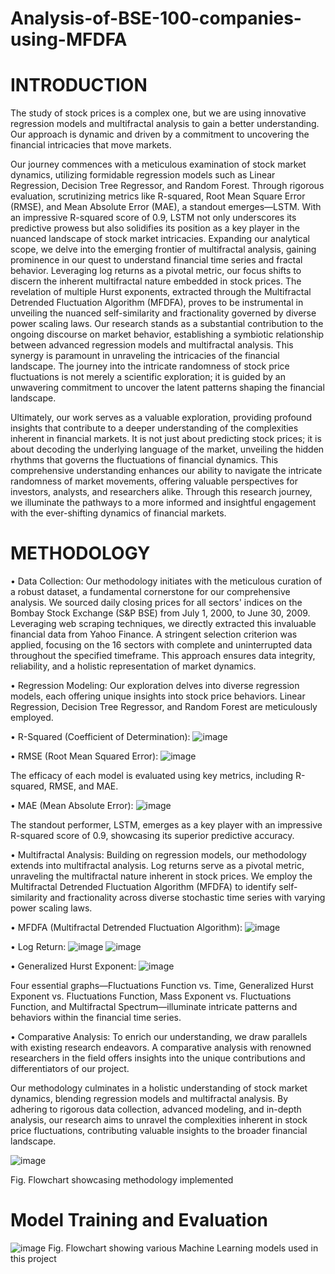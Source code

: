 # Analysis-of-BSE-100-companies-using-MFDFA


# INTRODUCTION
The study of stock prices is a complex one, but we are using innovative regression models and
multifractal analysis to gain a better understanding. Our approach is dynamic and driven by a
commitment to uncovering the financial intricacies that move markets.

Our journey commences with a meticulous examination of stock market dynamics, utilizing
formidable regression models such as Linear Regression, Decision Tree Regressor, and Random
Forest. Through rigorous evaluation, scrutinizing metrics like R-squared, Root Mean Square
Error (RMSE), and Mean Absolute Error (MAE), a standout emerges—LSTM. With an
impressive R-squared score of 0.9, LSTM not only underscores its predictive prowess but also
solidifies its position as a key player in the nuanced landscape of stock market intricacies.
Expanding our analytical scope, we delve into the emerging frontier of multifractal analysis,
gaining prominence in our quest to understand financial time series and fractal behavior.
Leveraging log returns as a pivotal metric, our focus shifts to discern the inherent multifractal
nature embedded in stock prices. The revelation of multiple Hurst exponents, extracted through
the Multifractal Detrended Fluctuation Algorithm (MFDFA), proves to be instrumental in
unveiling the nuanced self-similarity and fractionality governed by diverse power scaling laws.
Our research stands as a substantial contribution to the ongoing discourse on market behavior,
establishing a symbiotic relationship between advanced regression models and multifractal
analysis. This synergy is paramount in unraveling the intricacies of the financial landscape. The
journey into the intricate randomness of stock price fluctuations is not merely a scientific
exploration; it is guided by an unwavering commitment to uncover the latent patterns shaping
the financial landscape.

Ultimately, our work serves as a valuable exploration, providing profound insights that
contribute to a deeper understanding of the complexities inherent in financial markets. It is not
just about predicting stock prices; it is about decoding the underlying language of the market,
unveiling the hidden rhythms that governs the fluctuations of financial dynamics. This
comprehensive understanding enhances our ability to navigate the intricate randomness of
market movements, offering valuable perspectives for investors, analysts, and researchers alike.
Through this research journey, we illuminate the pathways to a more informed and insightful
engagement with the ever-shifting dynamics of financial markets.

# METHODOLOGY  
  
•	Data Collection: 
Our methodology initiates with the meticulous curation of a robust dataset, a fundamental cornerstone for our comprehensive analysis. We sourced daily closing prices for all sectors' indices on the Bombay Stock Exchange (S&P BSE) from July 1, 2000, to June 30, 2009. Leveraging web scraping techniques, we directly extracted this invaluable financial data from Yahoo Finance. A stringent selection criterion was applied, focusing on the 16 sectors with complete and uninterrupted data throughout the specified timeframe. This approach ensures data integrity, reliability, and a holistic representation of market dynamics. 
 
•	Regression Modeling: 
Our exploration delves into diverse regression models, each offering unique insights into stock price behaviors. Linear Regression, Decision Tree Regressor, and Random Forest are meticulously employed.  


•	R-Squared (Coefficient of Determination): 
![image](https://github.com/Himanshu300703/Analysis-of-BSE-100-companies-stocks-from-2013---2023-using-MFDFA-/assets/91286198/d3ba3a64-cfa3-4f48-9ec5-edd7cfdee268)

  
•	RMSE (Root Mean Squared Error): 
![image](https://github.com/Himanshu300703/Analysis-of-BSE-100-companies-stocks-from-2013---2023-using-MFDFA-/assets/91286198/b083021b-47ea-447b-93c8-644df8bd4557)

The efficacy of each model is evaluated using key metrics, including R-squared, RMSE, and MAE.  
 
•	MAE (Mean Absolute Error): 
![image](https://github.com/Himanshu300703/Analysis-of-BSE-100-companies-stocks-from-2013---2023-using-MFDFA-/assets/91286198/0dfcfae1-f2ab-48ec-a0ca-578ab09de8f0)

 
The standout performer, LSTM, emerges as a key player with an impressive R-squared score of 0.9, showcasing its superior predictive accuracy. 
 
•	Multifractal Analysis: 
Building on regression models, our methodology extends into multifractal analysis. Log returns serve as a pivotal metric, unraveling the multifractal nature inherent in stock prices. We employ the Multifractal Detrended Fluctuation Algorithm (MFDFA) to identify self-similarity and fractionality across diverse stochastic time series with varying power scaling laws.  
 
 
•	MFDFA (Multifractal Detrended Fluctuation Algorithm): 
![image](https://github.com/Himanshu300703/Analysis-of-BSE-100-companies-stocks-from-2013---2023-using-MFDFA-/assets/91286198/b25b15e2-c6ca-4646-962d-5d89fd2417f5)
 
  
 
 
•	Log Return: 
![image](https://github.com/Himanshu300703/Analysis-of-BSE-100-companies-stocks-from-2013---2023-using-MFDFA-/assets/91286198/a621f046-625c-4d2f-9c76-c2f1a50d8f39)
![image](https://github.com/Himanshu300703/Analysis-of-BSE-100-companies-stocks-from-2013---2023-using-MFDFA-/assets/91286198/4be28767-2616-4ea9-a415-db79c9843b08)
 
  
 
•	Generalized Hurst Exponent: 
![image](https://github.com/Himanshu300703/Analysis-of-BSE-100-companies-stocks-from-2013---2023-using-MFDFA-/assets/91286198/716b2b38-8bb3-4c51-9c45-a425f04924c1)
 
  
Four essential graphs—Fluctuations Function vs. Time, Generalized Hurst Exponent vs. Fluctuations Function, Mass Exponent vs. Fluctuations Function, and Multifractal Spectrum—illuminate intricate patterns and behaviors within the financial time series. 
 
•	Comparative Analysis: 
To enrich our understanding, we draw parallels with existing research endeavors. A comparative analysis with renowned researchers in the field offers insights into the unique contributions and differentiators of our project. 
 
 
Our methodology culminates in a holistic understanding of stock market dynamics, blending regression models and multifractal analysis. By adhering to rigorous data collection, advanced modeling, and in-depth analysis, our research aims to unravel the complexities inherent in stock price fluctuations, contributing valuable insights to the broader financial landscape. 
 
![image](https://github.com/Himanshu300703/Analysis-of-BSE-100-companies-stocks-from-2013---2023-using-MFDFA-/assets/91286198/2db6eb98-aebe-4d76-8b76-219366b07e0a)
  
Fig. Flowchart showcasing methodology implemented 

# Model Training and Evaluation
![image](https://github.com/Himanshu300703/Analysis-of-BSE-100-companies-stocks-from-2013---2023-using-MFDFA-/assets/91286198/2765db4a-1de6-4aa0-9e43-9d149f3dbcf3)
Fig. Flowchart showing various Machine Learning models used in this project  
